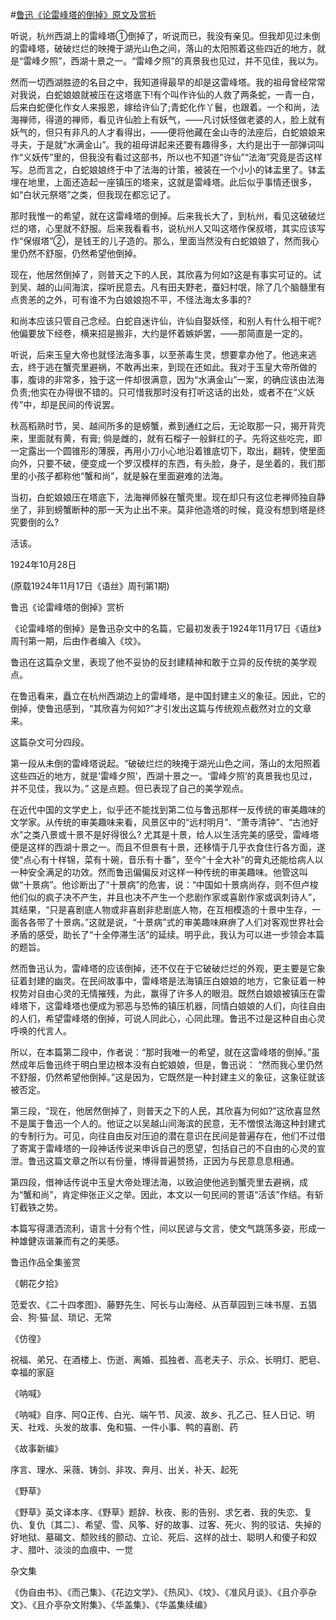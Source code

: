 #[鲁迅《论雷峰塔的倒掉》原文及赏析](https://www.vrrw.net/wx/9206.html)

听说，杭州西湖上的雷峰塔①倒掉了，听说而已，我没有亲见。但我却见过未倒的雷峰塔，破破烂烂的映掩于湖光山色之间，落山的太阳照着这些四近的地方，就是“雷峰夕照”，西湖十景之一。“雷峰夕照”的真景我也见过，并不见佳，我以为。

然而一切西湖胜迹的名目之中，我知道得最早的却是这雷峰塔。我的祖母曾经常常对我说，白蛇娘娘就被压在这塔底下!有个叫作许仙的人救了两条蛇，一青一白，后来白蛇便化作女人来报恩，嫁给许仙了;青蛇化作丫鬟，也跟着。一个和尚，法海禅师，得道的禅师，看见许仙脸上有妖气，——凡讨妖怪做老婆的人，脸上就有妖气的，但只有非凡的人才看得出，——便将他藏在金山寺的法座后，白蛇娘娘来寻夫，于是就“水满金山”。我的祖母讲起来还要有趣得多，大约是出于一部弹词叫作“义妖传”里的，但我没有看过这部书，所以也不知道“许仙”“法海”究竟是否这样写。总而言之，白蛇娘娘终于中了法海的计策，被装在一个小小的钵盂里了。钵盂埋在地里，上面还造起一座镇压的塔来，这就是雷峰塔。此后似乎事情还很多，如“白状元祭塔”之类，但我现在都忘记了。

那时我惟一的希望，就在这雷峰塔的倒掉。后来我长大了，到杭州，看见这破破烂烂的塔，心里就不舒服。后来我看看书，说杭州人又叫这塔作保叔塔，其实应该写作“保俶塔”②，是钱王的儿子造的。那么，里面当然没有白蛇娘娘了，然而我心里仍然不舒服，仍然希望他倒掉。



现在，他居然倒掉了，则普天之下的人民，其欣喜为何如?这是有事实可证的。试到吴、越的山间海滨，探听民意去。凡有田夫野老，蚕妇村氓，除了几个脑髓里有点贵恙的之外，可有谁不为白娘娘抱不平，不怪法海太多事的?

和尚本应该只管自己念经。白蛇自迷许仙，许仙自娶妖怪，和别人有什么相干呢? 他偏要放下经卷，横来招是搬非，大约是怀着嫉妒罢，——那简直是一定的。

听说，后来玉皇大帝也就怪法海多事，以至荼毒生灵，想要拿办他了。他逃来逃去，终于逃在蟹壳里避祸，不敢再出来，到现在还如此。我对于玉皇大帝所做的事，腹诽的非常多，独于这一件却很满意，因为“水满金山”一案，的确应该由法海负责;他实在办得很不错的。只可惜我那时没有打听这话的出处，或者不在“义妖传”中，却是民间的传说罢。

秋高稻熟时节，吴、越间所多的是螃蟹，煮到通红之后，无论取那一只，揭开背壳来，里面就有黄，有膏; 倘是雌的，就有石榴子一般鲜红的子。先将这些吃完，即一定露出一个圆锥形的薄膜，再用小刀小心地沿着锥底切下，取出，翻转，使里面向外，只要不破，便变成一个罗汉模样的东西，有头脸，身子，是坐着的，我们那里的小孩子都称他“蟹和尚”，就是躲在里面避难的法海。

当初，白蛇娘娘压在塔底下，法海禅师躲在蟹壳里。现在却只有这位老禅师独自静坐了，非到螃蟹断种的那一天为止出不来。莫非他造塔的时候，竟没有想到塔是终究要倒的么?

活该。

1924年10月28日

(原载1924年11月17日《语丝》周刊第1期)

鲁迅《论雷峰塔的倒掉》赏析

《论雷峰塔的倒掉》是鲁迅杂文中的名篇，它最初发表于1924年11月17日《语丝》周刊第一期，后由作者编入《坟》。

鲁迅在这篇杂文里，表现了他不妥协的反封建精神和敢于立异的反传统的美学观点。

在鲁迅看来，矗立在杭州西湖边上的雷峰塔，是中国封建主义的象征。因此，它的倒掉，使鲁迅感到，“其欣喜为何如?”才引发出这篇与传统观点截然对立的文章来。

这篇杂文可分四段。

第一段从未倒的雷峰塔说起。“破破烂烂的映掩于湖光山色之间，落山的太阳照着这些四近的地方，就是‘雷峰夕照’，西湖十景之一。‘雷峰夕照’的真景我也见过，并不见佳，我以为。” 这是点题。但已表现了自己的美学观点。

在近代中国的文学史上，似乎还不能找到第二位与鲁迅那样一反传统的审美趣味的文学家。从传统的审美趣味来看，风景区中的“远村明月”、“萧寺清钟”、“古池好水”之类八景或十景不是好得很么? 尤其是十景，给人以生活完美的感受，雷峰塔便是这样的西湖十景之一。而且不但景有十景，还移情于几乎衣食住行各方面，遂使“点心有十样锦，菜有十碗，音乐有十番”，至今“十全大补”的膏丸还能给病人以一种安全满足的功效。然而鲁迅偏偏反对这样一种传统的审美趣味。他管这叫做“十景病”。他诊断出了“十景病”的危害，说：“中国如十景病尚存，则不但卢梭他们似的疯子决不产生，并且也决不产生一个悲剧作家或喜剧作家或讽刺诗人”，其结果，“只是喜剧底人物或非喜剧非悲剧底人物，在互相模造的十景中生存，一面各各带了十景病。”这就是说，“十景病”式的审美趣味麻痹了人们对客观世界社会矛盾的感受，助长了“十全停滞生活”的延续。明乎此，我认为可以进一步领会本篇的题旨。

然而鲁迅认为，雷峰塔的应该倒掉，还不仅在于它破破烂烂的外观，更主要是它象征着封建的幽灵。在民间故事中，雷峰塔是法海镇压白娘娘的地方，它象征着一种权势对自由心灵的无情摧残，为此，赢得了许多人的眼泪。既然白娘娘被镇压在雷峰塔下，这雷峰塔也便成为邪恶与恐怖的镇压机器，同情白娘娘的人们，向往自由的人们，希望雷峰塔的倒掉，可说人同此心，心同此理。鲁迅不过是这种自由心灵呼唤的代言人。

所以，在本篇第二段中，作者说：“那时我唯一的希望，就在这雷峰塔的倒掉。”虽然成年后鲁迅终于明白里边根本没有白蛇娘娘，但是，鲁迅说： “然而我心里仍然不舒服，仍然希望他倒掉。”这是因为，它既然是一种封建主义的象征，这象征就该被否定。

第三段，“现在，他居然倒掉了，则普天之下的人民，其欣喜为何如?”这欣喜显然不是属于鲁迅一个人的。他证之以吴越山间海滨的民意，无不憎恨法海这种封建式的专制行为。可见，向往自由反对压迫的潜在意识在民间是普遍存在，他们不过借了寄寓于雷峰塔的一段神话传说来申诉自己的愿望，包括自己的不自由的心灵的宣泄。鲁迅这篇文章之所以有份量，博得普遍赞扬，正因为与民意息息相通。

第四段，借神话传说中玉皇大帝处理法海，以致迫使他逃到蟹壳里去避祸，成为“蟹和尚”，肯定伸张正义之举。因此，本文以一句民间的詈语“活该”作结。有斩钉截铁之势。

本篇写得潇洒流利，语言十分有个性，间以民谚与文言，使文气跳荡多姿，形成一种雄健诙谐兼而有之的美感。

鲁迅作品全集鉴赏

《朝花夕拾》

范爱农、《二十四孝图》、藤野先生、阿长与山海经、从百草园到三味书屋、五猖会、狗·猫·鼠、琐记、无常

《仿徨》

祝福、弟兄、在酒楼上、伤逝、离婚、孤独者、高老夫子、示众、长明灯、肥皂、幸福的家庭

《呐喊》

《呐喊》自序、阿Q正传、白光、端午节、风波、故乡、孔乙己、狂人日记、明天、社戏、头发的故事、兔和猫、一件小事、鸭的喜剧、药

《故事新编》

序言、理水、采薇、铸剑、非攻、奔月、出关、补天、起死

《野草》

《野草》英文译本序、《野草》题辞、秋夜、影的告别、求乞者、我的失恋、复仇、复仇〔其二〕、希望、雪、风筝、好的故事、过客、死火、狗的驳诘、失掉的好地狱、墓碣文、颓败线的颤动、立论、死后、这样的战士、聪明人和傻子和奴才、腊叶、淡淡的血痕中、一觉

杂文集

《伪自由书》、《而己集》、《花边文学》、《热风》、《坟》、《准风月谈》、《且介亭杂文》、《且介亭杂文附集》、《华盖集》、《华盖集续编》

